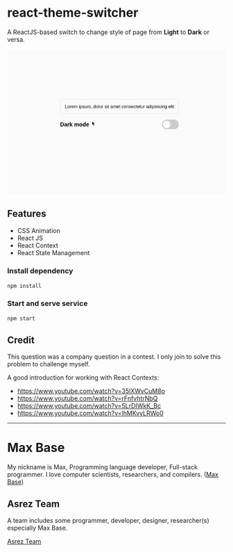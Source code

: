 # react-theme-switcher

A ReactJS-based switch to change style of page from **Light** to **Dark** or versa.
 
![](theme-switcher.gif)

## Features

- CSS Animation
- React JS
- React Context
- React State Management

### Install dependency

```
npm install
```

### Start and serve service

```
npm start
```

## Credit

This question was a company  question in a contest. I only join to solve this problem to challenge myself.

A good introduction for working with React Contexts:
- https://www.youtube.com/watch?v=35lXWvCuM8o
- https://www.youtube.com/watch?v=rFnfvhtrNbQ
- https://www.youtube.com/watch?v=5LrDIWkK_Bc
- https://www.youtube.com/watch?v=lhMKvyLRWo0

---------

# Max Base

My nickname is Max, Programming language developer, Full-stack programmer. I love computer scientists, researchers, and compilers. ([Max Base](https://maxbase.org/))

## Asrez Team

A team includes some programmer, developer, designer, researcher(s) especially Max Base.

[Asrez Team](https://www.asrez.com/)
